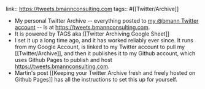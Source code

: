 link:: https://tweets.bmannconsulting.com
tags:: #[[Twitter/Archive]]

- My personal Twitter Archive -- everything posted to [my @bmann Twitter account](https://twitter.com/bmann) -- is at <https://tweets.bmannconsulting.com>.
- It is powered by TAGS aka [[Twitter Archiving Google Sheet]]
- I set it up a long time ago, and it has worked reliably ever since. It runs from my Google Account, is linked to my Twitter account to pull my [[Twitter/Archive]], and then it publishes it to my Github account, which uses Github Pages to publish and host <https://tweets.bmannconsulting.com>.
- Martin's post [[Keeping your Twitter Archive fresh and freely hosted on Github Pages]] has all the instructions to set this up for yourself.